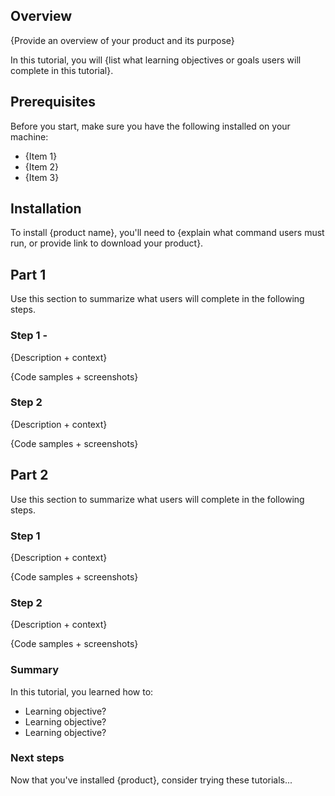 ## Overview

{Provide an overview of your product and its purpose}

In this tutorial, you will {list what learning objectives or goals users will complete in this tutorial}.

<!--TGD feedback: consider offering an example tutorial if the template itself will be very bare bones-->

<!--TGD feedback: considering adding a bit of example text that can be deleted or modified as needed-->


## Prerequisites

Before you start, make sure you have the following installed on your machine:

* {Item 1}
* {Item 2}
* {Item 3}

## Installation

To install {product name}, you'll need to {explain what command users must run, or provide link to download your product}.

## Part 1

Use this section to summarize what users will complete in the following steps.

### Step 1 -

{Description + context}

{Code samples + screenshots}

### Step 2

{Description + context}

{Code samples + screenshots}
## Part 2

Use this section to summarize what users will complete in the following steps.

### Step 1

{Description + context}

{Code samples + screenshots}

### Step 2

{Description + context}

{Code samples + screenshots}

### Summary

In this tutorial, you learned how to:

* Learning objective?
* Learning objective?
* Learning objective?

### Next steps

Now that you've installed {product}, consider trying these tutorials...